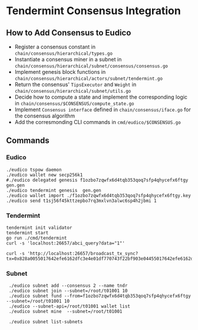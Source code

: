 # Tendermint Consensus Integration

## How to Add Consensus to Eudico
 - Register a consensus constant in `chain/consensus/hierarchical/types.go`
 - Instantiate a consensus miner in a subnet in `chain/consensus/hierarchical/subnet/consensus/consensus.go`
 - Implement genesis block functions in `chain/consensus/hierarchical/actors/subnet/tendermint.go`
 - Return the consensus' `TipsExecutor` and `Weight` in `chain/consensus/hierarchical/subnet/utils.go`
 - Decide how to compute a state and implement the corresponding logic in `chain/consensus/$CONSENSUS/compute_state.go`
 - Implement `Consensus interface` defined in `chain/consensus/iface.go` for the consensus algorithm
 - Add the corresmonding CLI commands in `cmd/eudico/$CONSENSUS.go`

## Commands
### Eudico
```
./eudico tspow daemon
./eudico wallet new secp256k1
#./eudico delegated genesis f1ozbo7zqwfx6d4tqb353qoq7sfp4qhycefx6ftgy gen.gen
./eudico tendermint genesis  gen.gen
./eudico wallet import ./f1ozbo7zqwfx6d4tqb353qoq7sfp4qhycefx6ftgy.key
./eudico send t1sj56f45kttzepbo7rq3mxlvn3alwc6sp4h2jbmi 1

```
### Tendermint
```
tendermint init validator
tendermint start
go run ./cmd/tendermint
curl -s 'localhost:26657/abci_query?data="1"'

curl -s 'http://localhost:26657/broadcast_tx_sync?tx=0x828a0055017642efe6162dfc3e4e01df770743f22bf903e04455017642efe6162dfc3e4e01df770743f22bf903e0440049000de0b6b3a76400001a00084873450018aef1bd44000187c600405842018172eb88f4f9a59a1e0f0b820d69681403b69a129daed4831729336c6534036b701e4b22572f19c3e89a7341fc4e435ae8b7accf75cf7b3d1e1200108af7640c01'

```

### Subnet
```azure
 ./eudico subnet add --consensus 2 --name tndr
 ./eudico subnet join --subnet=/root/t01001 10
 ./eudico subnet fund --from=f1ozbo7zqwfx6d4tqb353qoq7sfp4qhycefx6ftgy --subnet=/root/t01001 10
 ./eudico --subnet-api=/root/t01001 wallet list
 ./eudico subnet mine  --subnet=/root/t01001
 
 ./eudico subnet list-subnets
```
